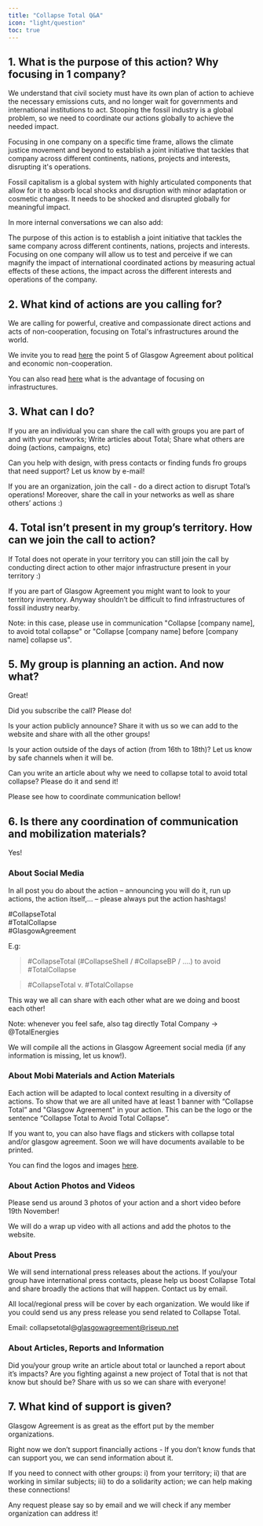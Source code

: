```yaml
---
title: "Collapse Total Q&A"
icon: "light/question"
toc: true
---
```


## 1. What is the purpose of this action? Why focusing in 1 company?

We understand that civil society must have its own plan of action to achieve the necessary emissions cuts, and no longer wait for governments and international institutions to act.  Stooping the fossil industry is a global problem, so we need to coordinate our actions globally to achieve the needed impact.  

Focusing in one company on a specific time frame, allows the climate justice movement and beyond to establish a joint initiative that tackles that company across different continents, nations, projects and interests, disrupting it's operations.  

Fossil capitalism is a global system with highly articulated components that allow for it to absorb local shocks and disruption with minor adaptation or cosmetic changes. It needs to be shocked and disrupted globally for meaningful impact.

In more internal conversations we can also add:  

The purpose of this action is to establish a joint initiative that tackles the same company across different continents, nations, projects and interests. Focusing on one company will allow us to test and perceive if we can magnify the impact of international coordinated actions by measuring actual effects of these actions, the impact across the different interests and operations of the company.  


## 2. What kind of actions are you calling for?

We are calling for powerful, creative and compassionate direct actions and acts of non-cooperation, focusing on Total's infrastructures around the world.  

We invite you to read [here](../agreement/) the point 5 of Glasgow Agreement about political and economic non-cooperation.  

You can also read [here](../faq/#15-what-is-the-advantage-of-focusing-on-infrastructures) what is the advantage of focusing on infrastructures.  


## 3. What can I do?

If you are an individual you can share the call with groups you are part of and with your networks; Write articles about Total; Share what others are doing (actions, campaigns, etc)  

Can you help with design, with press contacts or finding funds fro groups that need support? Let us know by e-mail!  

If you are an organization, join the call - do a direct action to disrupt Total’s operations! Moreover, share the call in your networks as well as share others’ actions :)  


## 4. Total isn’t present in my group’s territory. How can we join the call to action?

If Total does not operate in your territory you can still join the call by conducting direct action to other major infrastructure present in your territory :)  

If you are part of Glasgow Agreement you might want to look to your territory inventory. Anyway shouldn’t be difficult to find infrastructures of fossil industry nearby.  

Note: in this case, please use in communication "Collapse [company name], to avoid total collapse" or "Collapse [company name] before [company name] collapse us".  


## 5. My group is planning an action. And now what?  

Great!  

Did you subscribe the call? Please do!  

Is your action publicly announce? Share it with us so we can add to the website and share with all the other groups!  

Is your action outside of the days of action (from 16th to 18th)? Let us know by safe channels when it will be.  

Can you write an article about why we need to collapse total to avoid total collapse? Please do it and send it!  

Please see how to coordinate communication bellow!  


## 6. Is there any coordination of communication and mobilization materials?

Yes!  

### About Social Media

In all post you do about the action – announcing you will do it, run up actions, the action itself,…  – please always put the action hashtags!  

\#CollapseTotal  
\#TotalCollapse  
\#GlasgowAgreement  

E.g:  

> \#CollapseTotal (#CollapseShell / #CollapseBP / ....) to avoid #TotalCollapse

> \#CollapseTotal v. #TotalCollapse

This way we all can share with each other what are we doing and boost each other!  

Note: whenever you feel safe, also tag directly Total Company -> @TotalEnergies  

We will compile all the actions in Glasgow Agreement social media (if any information is missing, let us know!).  

### About Mobi Materials and Action Materials

Each action will be adapted to local context resulting in a diversity of actions. To show that we are all united have at least 1 banner with “Collapse Total” and "Glasgow Agreement" in your action. This can be the logo or the sentence “Collapse Total to Avoid Total Collapse”.  

If you want to, you can also have flags and stickers with collapse total and/or glasgow agreement. Soon we will have documents available to be printed.  

You can find the logos and images [here](../brand/).  

### About Action Photos and Videos

Please send us around 3 photos of your action and a short video before 19th November!  

We will do a wrap up video with all actions and add the photos to the website.  

### About Press

We will send international press releases about the actions. If you/your group have international press contacts, please help us boost Collapse Total and share broadly the actions that will happen. Contact us by email.  

All local/regional press will be cover by each organization. We would like if you could send us any press release you send related to Collapse Total.  

Email: collapsetotal@glasgowagreement@riseup.net  

### About Articles, Reports and Information

Did you/your group write an article about total or launched a report about it’s impacts? Are you fighting against a new project of Total that is not that know but should be? Share with us  so we can share with everyone!  


## 7. What kind of support is given?

Glasgow Agreement is as great as the effort put by the member organizations.  

Right now we don’t support financially actions - If you don’t know funds that can support you, we can send information about it.  

If you need to connect with other groups: i) from your territory; ii) that are working in similar subjects; iii) to do a solidarity action; we can help making these connections!  

Any request please say so by email and we will check if any member organization can address it!  
